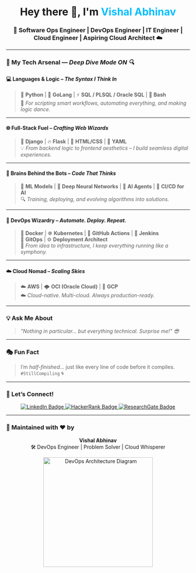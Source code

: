 
<h1 align="center">Hey there 👋, I'm <span style="color:#00bfff;">Vishal Abhinav</span></h1>
<h3 align="center">🚀 Software Ops Engineer | DevOps Engineer | IT Engineer | Cloud Engineer | Aspiring Cloud Architect ☁️</h3>



---

### 🧠 My Tech Arsenal — *Deep Dive Mode ON 🔍*

#### 💻 Languages & Logic – *The Syntax I Think In*
> 🐍 **Python** | 🐹 **GoLang** | ⚡ **SQL / PLSQL / Oracle SQL** | 🐚 **Bash**  
💬 *For scripting smart workflows, automating everything, and making logic dance.*

---

#### 🌐 Full-Stack Fuel – *Crafting Web Wizards*
> 🧩 **Django** | 🔥 **Flask** | 🎨 **HTML/CSS** | 📜 **YAML**  
💡 *From backend logic to frontend aesthetics – I build seamless digital experiences.*

---

#### 🧬 Brains Behind the Bots – *Code That Thinks*
> 🤖 **ML Models** | 🧠 **Deep Neural Networks** | 🧩 **AI Agents** | 🔁 **CI/CD for AI**  
🔍 *Training, deploying, and evolving algorithms into solutions.*

---

#### 🔧 DevOps Wizardry – *Automate. Deploy. Repeat.*
> 🐳 **Docker** | ☸️ **Kubernetes** | 🚀 **GitHub Actions** | 🧰 **Jenkins**  
> 🔄 **GitOps** | ⚙️ **Deployment Architect**  
🔧 *From idea to infrastructure, I keep everything running like a symphony.*

---

#### ☁️ Cloud Nomad – *Scaling Skies*
> ☁️ **AWS** | 🌩️ **OCI (Oracle Cloud)** | 🛫 **GCP**  
☁️ *Cloud-native. Multi-cloud. Always production-ready.*

---

### 💡 Ask Me About
> *"Nothing in particular... but everything technical. Surprise me!" 😎*

---

### 🎭 Fun Fact
> I’m *half-finished*... just like every line of code before it compiles.  
> `#StillCompiling` 🌀

---

### 🔗 Let’s Connect!

<p align="center">
  <a href="https://www.linkedin.com/in/vishal-abhinav/" target="_blank">
    <img src="https://img.shields.io/badge/LinkedIn-0077B5?style=for-the-badge&logo=linkedin&logoColor=white" alt="LinkedIn Badge"/>
  </a>
  <a href="https://www.hackerrank.com/Vishal_Abhinav?hr_r=1" target="_blank">
    <img src="https://img.shields.io/badge/HackerRank-2EC866?style=for-the-badge&logo=hackerrank&logoColor=white" alt="HackerRank Badge"/>
  </a>
  <a href="https://www.researchgate.net/profile/Vishal-Abhinav/research" target="_blank">
    <img src="https://img.shields.io/badge/ResearchGate-00CCBB?style=for-the-badge&logo=researchgate&logoColor=white" alt="ResearchGate Badge"/>
  </a>
</p>

---

### 🙏 Maintained with ❤️ by  
<p align="center">
  <strong>Vishal Abhinav</strong><br>
  🛠️ DevOps Engineer | Problem Solver | Cloud Whisperer
</p>

<p align="center">
  <img src="https://www.clipartmax.com/png/middle/151-1517653_devops-architecture-devops-architecture-google-devops-architecture.png" alt="DevOps Architecture Diagram" width="300"/>
</p>
